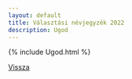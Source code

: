 ```yaml
---
layout: default
title: Választási névjegyzék 2022
description: Ugod
---
```


{% include Ugod.html %}

[Vissza](./)